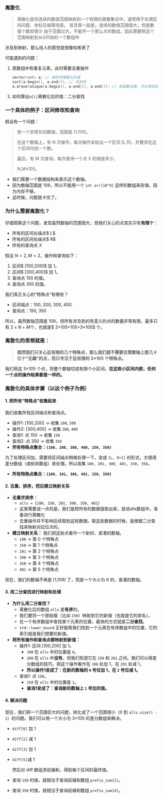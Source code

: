 ### 离散化
> 离散化是将连续的数值范围映射到一个有限的离散集合中，通常用于处理区间问题、坐标压缩等场景。
> 其背景一般是，连续的数值范围很大，但是数值个数却很少
> 由于范围过大，不能开一个那么大的数组，因此需要把这个范围映射到从0开始的一个数组中

涉及到映射，那么给人的感觉就很像哈希表了

可能遇到的问题：
1. 原数组中有重复元素，此时需要去重操作
   ```c++
   vector<int> a; // 储存待离散化的值
   sort(a.begin(), a.end()); // 先排序
   a.erase(unique(a.begin(), a.end()), a.end()); // 库函数去重，可以用双指针自己模拟实现
   ```
2. 如何算出`a[i]`离散化后的值：二分查找



### 一个具体的例子：区间修改和查询

假设有一个问题：

> 有一个非常长的数轴，范围是 [1,109]。
>
> 在这个数轴上，有 N 次操作，每次操作会给出一个区间 [L,R]，并要求在这个区间内加一个数。
>
> 最后，有 M 次查询，每次查询一个点 X 的值是多少。
>
> N,M≤105。

- 我们需要一个数据结构来表示这个数轴。
- 因为数轴范围是 109，所以不能用一个 `int arr[10^9]` 这样的数组来存储，因为内存不够。
- 这时候，问题就卡住了。



### 为什么需要离散化？

仔细观察这个问题，发现虽然数轴的范围很大，但我们关心的点其实只有**有限个**：

- 所有的区间左端点$ L$
- 所有的区间右端点$ R$
- 所有的查询点 $X$

假设 $N=2,M=2$，操作和查询如下：

1. 区间$ [100,200]$ 加 1。
2. 区间$ [300,400]$ 加 1。
3. 查询点 $150$ 的值。
4. 查询点 $350$ 的值。

我们真正关心的“特殊点”有哪些？

- 区间端点：100, 200, 300, 400
- 查询点：150, 350

所以，虽然数轴范围是 109，但所有涉及到的有意义的点的数量非常有限，最多只有 $2×N+M$个，也就是$ 2×105+105=3×105$ 个。



### 离散化的思想就是：

> **既然我们只关心这有限的几个特殊点，那么我们就不需要去管数轴上那几十亿个“无趣”的点，而只专注于这有限的 3×105 个特殊点。**

我们用这 3×105 个点，将整个数轴切成有限个小区间。**在这些小区间内部，任何一个点的操作结果都是一样的。**



### 离散化的具体步骤（以这个例子为例）

#### 1. 把所有“特殊点”收集起来

我们收集所有区间端点和查询点。

- 操作1: [100,200] -> 收集 `100`, `200`
- 操作2: [300,400] -> 收集 `300`, `400`
- 查询1: 点 150 -> 收集 `150`
- 查询2: 点 350 -> 收集 `350`
- **所有特殊点集合：`{100, 200, 300, 400, 150, 350}`**

为了处理区间加，需要将区间端点稍微处理一下，变成 `[L, R+1]` 的形式，方便用差分数组（或树状数组）来处理。所以收集 `100, 201, 300, 401, 150, 350`。

- **所有特殊点集合：`{100, 201, 300, 401, 150, 350}`**



#### 2. 去重、排序，然后建立映射关系

- **去重并排序：**
	- `alls = {100, 150, 201, 300, 350, 401}`
	- 这里需要说一点的是，我们是把所有的数据提取出来，放进alls数组中，准备进行离散化
	- 去重操作并不影响后续取到这些数据。取这些数据的时候，是根据二分查找来映射对应位次的。
- **建立映射关系：** 我们把这些点看作一个新的、紧凑的数轴。
	- `100` -> 第 0 个特殊点
	- `150` -> 第 1 个特殊点
	- `201` -> 第 2 个特殊点
	- `300` -> 第 3 个特殊点
	- `350` -> 第 4 个特殊点
	- `401` -> 第 5 个特殊点

现在，我们的数轴不再是 [1,109] 了，而是一个大小为 6 的、紧凑的数轴。



#### 3. 用二分查找进行映射和处理

- **为什么用二分查找？**
	- 离散化后的数组 `alls` 是**有序**的。
	- 我们要将一个原始值（比如 `150`）映射到它的新值（也就是它的排名）。
	- 在一个有序数组中查找某个元素的位置，最快的方式就是**二分查找**。
	- `std::lower_bound` 正好能帮我们找到一个元素在有序数组中的位置，它的索引就是我们想要的新值。
- **将所有操作和查询点都映射到新值：**
	- 操作1: 区间 [100,200] 加 1。
		- `100` 在 `alls` 中的位置是 `0`。
		- `200` 在 `alls` 中**没有**，但我们知道它在 `150` 和 `201` 之间。我们可以用差分数组的技巧，把这个操作看作在 `100` 处加 1，在 `201` 处减 1。
		- **所以操作1变成了：在新的数轴的 `0` 号位加 1，在 `2` 号位减 1。**
	- 查询1: 点 `150`。
		- `150` 在 `alls` 中的位置是 `1`。
		- **查询1变成了：查询新的数轴上 `1` 号位的值。**



#### 4. 解决问题

现在，我们把一个范围巨大的问题，转化成了一个范围很小（0 到 `alls.size() - 1`）的问题。我们可以用一个大小为 3×105 的差分数组来解决。

- `diff[0]` 加 1

- `diff[2]` 减 1

- `diff[3]` 加 1

- `diff[5]`减 1

	然后对 diff 数组求前缀和，得到每个区间的最终值。

- 查询 `150` 的值，就相当于查询前缀和数组 `prefix_sum[1]`。

- 查询 `350` 的值，就相当于查询前缀和数组 `prefix_sum[4]`。